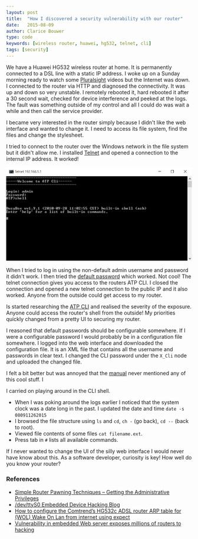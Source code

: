 ```yaml
---
layout: post
title:  "How I discovered a security vulnerability with our router"
date:   2015-08-09
author: Clarice Bouwer
type: code
keywords: [wireless router, huawei, hg532, telnet, cli]
tags: [security]
---
```

We have a Huawei HG532 wireless router at home. It is permanently connected to a DSL line with a static IP address. I woke up on a Sunday morning ready to watch some [Pluralsight](https://www.pluralsight.com/) videos but the Internet was down. I connected to the router via HTTP and diagnosed the connectivity. It was up and down so very unstable. I remotely rebooted it, hard rebooted it after a 30 second wait, checked for device interference and peeked at the logs. The fault was something outside of my control and all I could do was wait a while and then call the service provider.

I became very interested in the router simply because I didn't like the web interface and wanted to change it. I need to access its file system, find the files and change the stylesheet.

I tried to connect to the router over the Windows network in the file system but it didn't allow me. I installed [Telnet](https://en.wikipedia.org/wiki/Telnet) and opened a connection to the internal IP address. It worked!

![alt text](/assets/posts/2015-08-09-router-telnet-shell.png "Telnet to Router - ATP CLI")

When I tried to log in using the non-default admin username and password it didn't work. I then tried the [default password](http://portforward.com/default_username_password/Huawei.htm) which worked. Not cool! The telnet connection gives you access to the routers ATP CLI. I closed the connection and opened a new telnet connection to the public IP and it also worked. Anyone from the outside could get access to my router.

Is started researching the [ATP CLI](https://huaweihg612hacking.wordpress.com/2011/07/17/the-atp-cli-and-equipcmd/) and realised the severity of the exposure. Anyone could access the router's shell from the outside! My priorities quickly changed from a pretty UI to securing my router.

I reasoned that default passwords should be configurable somewhere. If I were a configurable password I would probably be in a configuration file somewhere. I logged into the web interface and downloaded the configuration file. It is an XML file that contains all the username and passwords in clear text. I changed the CLI password under the `X_Cli` node and uploaded the changed file.

I felt a bit better but was annoyed that the [manual](http://www.manualsbase.com/manual/238143/network_router/huawei/huawei_technologies_network_router_hg532/) never mentioned any of this cool stuff. I

I carried on playing around in the CLI shell.

 * When I was poking around the logs earlier I noticed that the system clock was a date long in the past. I updated the date and time `date -s 080911262015`
 * I browsed the file structure using `ls` and `cd`, `ch -` (go back), `cd --` (back to root).
 * Viewed file contents of some files `cat filename.ext`.
 * Press tab in `#` lists all available commands.

If I never wanted to change the UI of the silly web interface I would never have know about this. As a software developer, curiosity is key! How well do you know your router?

### References
 * [Simple Router Pawning Techniques – Getting the Administrative Privileges](http://resources.infosecinstitute.com/router-pawning/)
* [/dev/ttyS0 Embedded Device Hacking Blog](http://www.devttys0.com/blog/)
* [How to configure the Comtrend’s HG532c ADSL router ARP table for (WOL) Wake On Lan from internet using expect](http://www.elsotanillo.net/2012/05/how-to-configure-the-comtrends-hg532c-adsl-router-arp-table-for-wol-wake-on-lan-from-internet-using-expect/)
 * [Vulnerability in embedded Web server exposes millions of routers to hacking](http://www.pcworld.com/article/2861232/vulnerability-in-embedded-web-server-exposes-millions-of-routers-to-hacking.html)
